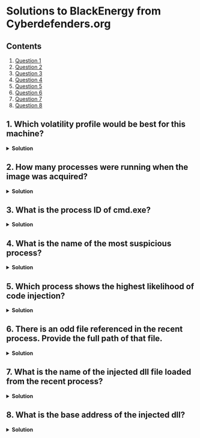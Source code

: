 # Solutions to BlackEnergy from Cyberdefenders.org
## Contents
1. [Question 1](#question-1)
2. [Question 2](#question-2)
3. [Question 3](#question-3)
4. [Question 4](#question-4)
5. [Question 5](#question-5)
6. [Question 6](#question-6)
7. [Question 7](#question-7)
8. [Question 8](#question-8)

## <b> 1. Which volatility profile would be best for this machine?</b> <a name = "question-1"> </a>
<details>
    <summary> <b>Solution </b> </summary>
</details>

## <b> 2. How many processes were running when the image was acquired?</b> <a name = "question-2"> </a>

<details>
    <summary> <b>Solution </b> </summary>
</details>

## <b> 3. What is the process ID of cmd.exe? </b> <a name = "question-3"> </a>

<details> 
    <summary> <b>Solution </b> </summary>
</details>

## <b> 4. What is the name of the most suspicious process? </b> <a name = "question-4"> </a>

<details>
    <summary> <b>Solution </b> </summary>
</details>

## <b> 5. Which process shows the highest likelihood of code injection? </b> <a name = "question-5"> </a>

<details>
    <summary> <b>Solution </b> </summary>
</details>

## <b> 6. There is an odd file referenced in the recent process. Provide the full path of that file. </b> <a name = "question-6"> </a>

<details>  
    <summary> <b>Solution </b> </summary>
    
</details>

## <b> 7. What is the name of the injected dll file loaded from the recent process? </b> <a name = "question-7"> </a>

<details>
    <summary> <b>Solution </b> </summary>
</details>

## <b> 8. What is the base address of the injected dll? </b><a name = "question-8"> </a>

<details>
    <summary> <b>Solution </b> </summary>
</details>
